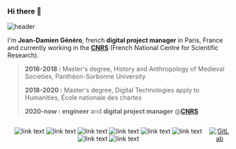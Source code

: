 ### Hi there 👋


![header](https://capsule-render.vercel.app/api?type=waving&color=gradient&height=150&section=header&text=Hi%20there%20👋&animation=fadeIn&fontSize=50&fontAlign=50&fontAlignY=30)

I'm **Jean-Damien Généro**, french **digital project manager** in Paris, France and currently working in the **[CNRS](https://www.cnrs.fr/en/cnrs)** (French National Centre for Scientific Research).

> **2016-2018 :** Master's degree, History and Anthropology of Medieval Societies, Panthéon-Sorbonne University
> 
> **2018-2020 :** Master's degree, Digital Technologies apply to Humanities, École nationale des chartes
> 
> **2020-now :** **engineer** and **digital project manager** @**[CNRS](https://www.cnrs.fr/en/cnrs)**


<div align="center">
  <div style="display: flex;"flex-direction: "column;">
    
![link text](https://img.shields.io/static/v1?label=&message=tex&color=138a07) ![link text](https://img.shields.io/static/v1?label=&message=HTML&color=CE5535) ![link text](https://img.shields.io/static/v1?label=&message=CSS&color=304CDC) ![link text](https://img.shields.io/static/v1?label=&message=Python&color=F3E050) ![link text](https://img.shields.io/static/v1?label=&message=PHP&color=7475A9) ![link text](https://img.shields.io/static/v1?label=&message=XML&color=ff6600) ![link text](https://img.shields.io/static/v1?label=&message=PHP&color=7475A9) ![link text](https://img.shields.io/static/v1?label=&message=XSLT&color=007a00)
 
 
[![GitLab](https://img.shields.io/badge/gitlab-%23181717.svg?style=for-the-badge&logo=gitlab&logoColor=white)](https://gitlab.huma-num.fr/jgenero)
      </div>
</div>

